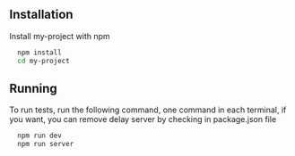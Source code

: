 ## Installation

Install my-project with npm

```bash
  npm install
  cd my-project
```

## Running

To run tests, run the following command,
one command in each terminal,
if you want, you can remove delay server by checking in package.json file

```bash
  npm run dev
  npm run server
```
